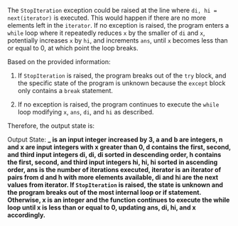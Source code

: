 The `StopIteration` exception could be raised at the line where `di, hi = next(iterator)` is executed. This would happen if there are no more elements left in the `iterator`. If no exception is raised, the program enters a `while` loop where it repeatedly reduces `x` by the smaller of `di` and `x`, potentially increases `x` by `hi`, and increments `ans`, until `x` becomes less than or equal to 0, at which point the loop breaks.

Based on the provided information:

1. If `StopIteration` is raised, the program breaks out of the `try` block, and the specific state of the program is unknown because the `except` block only contains a `break` statement.

2. If no exception is raised, the program continues to execute the `while` loop modifying `x`, `ans`, `di`, and `hi` as described.

Therefore, the output state is:

Output State: **_ is an input integer increased by 3, a and b are integers, n and x are input integers with x greater than 0, d contains the first, second, and third input integers di, di, di sorted in descending order, h contains the first, second, and third input integers hi, hi, hi sorted in ascending order, ans is the number of iterations executed, iterator is an iterator of pairs from d and h with more elements available, di and hi are the next values from iterator. If `StopIteration` is raised, the state is unknown and the program breaks out of the most internal loop or if statement. Otherwise, x is an integer and the function continues to execute the while loop until x is less than or equal to 0, updating ans, di, hi, and x accordingly.**